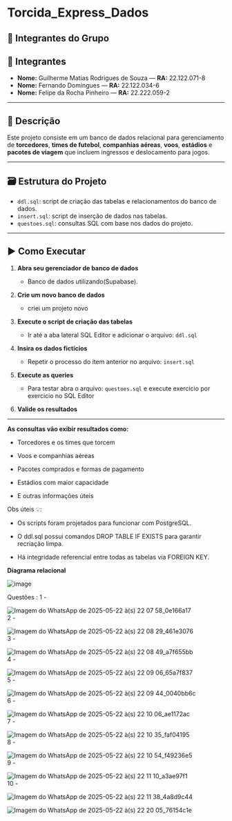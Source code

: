 # Torcida_Express_Dados
## 👥 Integrantes do Grupo

## 👥 Integrantes

- **Nome:** Guilherme Matias Rodrigues de Souza — **RA:** 22.122.071-8 
- **Nome:** Fernando Domingues — **RA:** 22.122.034-6
- **Nome:** Felipe da Rocha Pinheiro — **RA:** 22.222.059-2

---

## 📄 Descrição

Este projeto consiste em um banco de dados relacional para gerenciamento de **torcedores**, **times de futebol**, **companhias aéreas**, **voos**, **estádios** e **pacotes de viagem** que incluem ingressos e deslocamento para jogos.

---

## 🗃️ Estrutura do Projeto

- `ddl.sql`: script de criação das tabelas e relacionamentos do banco de dados.
- `insert.sql`: script de inserção de dados nas tabelas.
- `questoes.sql`: consultas SQL com base nos dados do projeto.

---

## ▶️ Como Executar

1. **Abra seu gerenciador de banco de dados**
   - Banco de dados utilizando(Supabase).

2. **Crie um novo banco de dados**
   - criei um projeto novo 
4. **Execute o script de criação das tabelas**
   - Ir até a aba lateral SQL Editor e adicionar o arquivo: `ddl.sql` 

5. **Insira os dados fictícios**
   - Repetir o processo do item anterior no arquivo: `insert.sql`

6. **Execute as queries**
   - Para testar abra o arquivo: `questoes.sql` e execute exercicio por exercicio no SQL Editor 

7. **Valide os resultados**

---
  
**As consultas vão exibir resultados como:**

- Torcedores e os times que torcem

- Voos e companhias aéreas

- Pacotes comprados e formas de pagamento

- Estádios com maior capacidade

- E outras informações úteis

Obs úteis 💡:

- Os scripts foram projetados para funcionar com PostgreSQL.

- O ddl.sql possui comandos DROP TABLE IF EXISTS para garantir recriação limpa.

- Há integridade referencial entre todas as tabelas via FOREIGN KEY.

**Diagrama relacional**

![image](https://github.com/user-attachments/assets/e89cc701-8b38-4944-a865-92585d9c14f8)

Questões :
1 -

![Imagem do WhatsApp de 2025-05-22 à(s) 22 07 58_0e166a17](https://github.com/user-attachments/assets/6cabbdce-6f76-4d7d-a392-9cb537ba15a3)<br>
2 - 


![Imagem do WhatsApp de 2025-05-22 à(s) 22 08 29_461e3076](https://github.com/user-attachments/assets/c924a516-ad70-4689-a68e-7f1b231f1424)<br>
3 - 


![Imagem do WhatsApp de 2025-05-22 à(s) 22 08 49_a7f655bb](https://github.com/user-attachments/assets/d4c5f02a-d0f1-4e7a-ba7a-b8b03e65ee60)<br>
4 - 


![Imagem do WhatsApp de 2025-05-22 à(s) 22 09 06_65a7f837](https://github.com/user-attachments/assets/f146d4e3-944c-452c-aaef-f5e17b9aac68)<br>
5 - 


![Imagem do WhatsApp de 2025-05-22 à(s) 22 09 44_0040bb6c](https://github.com/user-attachments/assets/819c65b6-4a99-41c7-83de-a224a30f1fd4)<br>
6 - 


![Imagem do WhatsApp de 2025-05-22 à(s) 22 10 06_ae1172ac](https://github.com/user-attachments/assets/f7be78ae-0168-4398-8ce3-140a61b722b8)<br>
7 - 


![Imagem do WhatsApp de 2025-05-22 à(s) 22 10 35_faf04195](https://github.com/user-attachments/assets/4728dbaf-80bf-4faf-bb78-01fd6f072ac6)<br>
8 - 


![Imagem do WhatsApp de 2025-05-22 à(s) 22 10 54_f49236e5](https://github.com/user-attachments/assets/36e44403-2a82-46b2-ba26-e363a7d82cef)<br>
9 -


![Imagem do WhatsApp de 2025-05-22 à(s) 22 11 10_a3ae97f1](https://github.com/user-attachments/assets/64fcafb8-40a7-4097-8db1-651a5228cfd8)<br>
10 -


![Imagem do WhatsApp de 2025-05-22 à(s) 22 11 38_4a8d9c44](https://github.com/user-attachments/assets/e9abe56d-27cb-48e9-a8b0-5c4fbe00126d)




![Imagem do WhatsApp de 2025-05-22 à(s) 22 20 05_76154c1e](https://github.com/user-attachments/assets/a098df9a-8abe-4e27-b4f9-62ffe82654a3)

